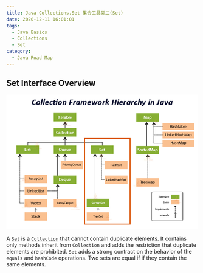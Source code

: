 ```yaml
---
title: Java Collections.Set 集合工具类二(Set)
date: 2020-12-11 16:01:01
tags:
  - Java Basics
  - Collections
  - Set
category:
  - Java Road Map
---
```


## Set Interface Overview

![overview](java-collections-set/overview.jpg)

A [`Set`](https://docs.oracle.com/javase/8/docs/api/java/util/Set.html) is a [`Collection`](https://docs.oracle.com/javase/8/docs/api/java/util/Collection.html) that cannot contain duplicate elements. It contains only methods inherit from `Collection` and adds the restriction that duplicate elements are prohibited. `Set` adds a strong contract on the behavior of the `equals` and `hashCode` operations. Two sets are equal if if they contain the same elements.

